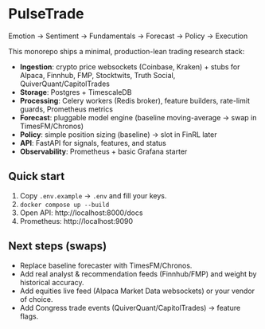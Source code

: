 # PulseTrade

Emotion -> Sentiment -> Fundamentals -> Forecast -> Policy -> Execution

This monorepo ships a minimal, production-lean trading research stack:

- **Ingestion**: crypto price websockets (Coinbase, Kraken) + stubs for Alpaca, Finnhub, FMP, Stocktwits, Truth Social, QuiverQuant/CapitolTrades
- **Storage**: Postgres + TimescaleDB
- **Processing**: Celery workers (Redis broker), feature builders, rate-limit guards, Prometheus metrics
- **Forecast**: pluggable model engine (baseline moving-average -> swap in TimesFM/Chronos)
- **Policy**: simple position sizing (baseline) -> slot in FinRL later
- **API**: FastAPI for signals, features, and status
- **Observability**: Prometheus + basic Grafana starter

## Quick start
1) Copy `.env.example` -> `.env` and fill your keys.
2) `docker compose up --build`
3) Open API: http://localhost:8000/docs
4) Prometheus: http://localhost:9090

## Next steps (swaps)
- Replace baseline forecaster with TimesFM/Chronos.
- Add real analyst & recommendation feeds (Finnhub/FMP) and weight by historical accuracy.
- Add equities live feed (Alpaca Market Data websockets) or your vendor of choice.
- Add Congress trade events (QuiverQuant/CapitolTrades) -> feature flags.
